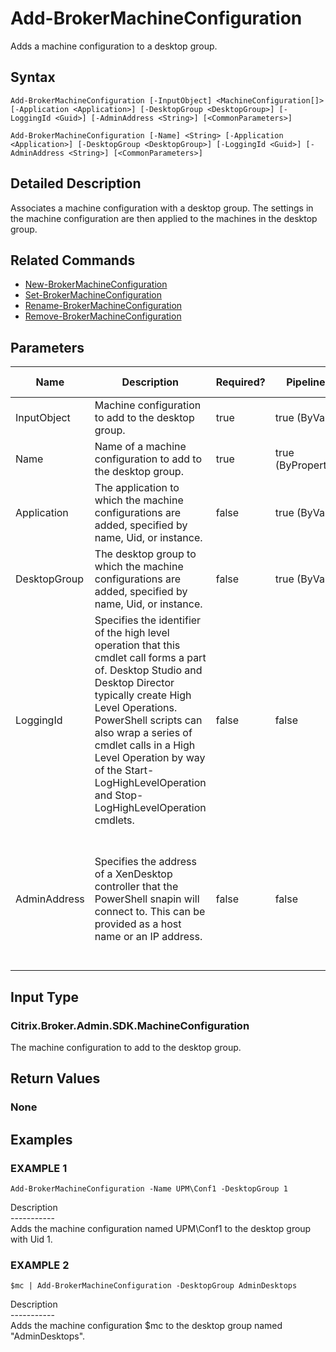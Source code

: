 ﻿# Add-BrokerMachineConfiguration

   Adds a machine configuration to a desktop group.

## Syntax
```
Add-BrokerMachineConfiguration [-InputObject] <MachineConfiguration[]> [-Application <Application>] [-DesktopGroup <DesktopGroup>] [-LoggingId <Guid>] [-AdminAddress <String>] [<CommonParameters>]

Add-BrokerMachineConfiguration [-Name] <String> [-Application <Application>] [-DesktopGroup <DesktopGroup>] [-LoggingId <Guid>] [-AdminAddress <String>] [<CommonParameters>]
```

## Detailed Description
   Associates a machine configuration with a desktop group. The settings in the machine configuration are then applied to the machines in the desktop group.

## Related Commands
  * [New-BrokerMachineConfiguration](New-BrokerMachineConfiguration.html)
  * [Set-BrokerMachineConfiguration](Set-BrokerMachineConfiguration.html)
  * [Rename-BrokerMachineConfiguration](Rename-BrokerMachineConfiguration.html)
  * [Remove-BrokerMachineConfiguration](Remove-BrokerMachineConfiguration.html)
## Parameters

| Name   | Description | Required? | Pipeline Input | Default Value |
| --- | --- | --- | --- | --- |
| InputObject | Machine configuration to add to the desktop group. | true | true (ByValue) |  |
| Name | Name of a machine configuration to add to the desktop group. | true | true (ByPropertyName) |  |
| Application | The application to which the machine configurations are added, specified by name, Uid, or instance. | false | true (ByValue) |  |
| DesktopGroup | The desktop group to which the machine configurations are added, specified by name, Uid, or instance. | false | true (ByValue) |  |
| LoggingId | Specifies the identifier of the high level operation that this cmdlet call forms a part of. Desktop Studio and Desktop Director typically create High Level Operations. PowerShell scripts can also wrap a series of cmdlet calls in a High Level Operation by way of the Start-LogHighLevelOperation and Stop-LogHighLevelOperation cmdlets. | false | false |  |
| AdminAddress | Specifies the address of a XenDesktop controller that the PowerShell snapin will connect to. This can be provided as a host name or an IP address. | false | false | Localhost. Once a value is provided by any cmdlet, this value will become the default. |

## Input Type
### Citrix.Broker.Admin.SDK.MachineConfiguration
   The machine configuration to add to the desktop group.
## Return Values
### None
   
## Examples

### EXAMPLE 1
```
Add-BrokerMachineConfiguration -Name UPM\Conf1 -DesktopGroup 1
```
   Description<br>-----------<br>Adds the machine configuration named UPM\Conf1 to the desktop group with Uid 1.
### EXAMPLE 2
```
$mc | Add-BrokerMachineConfiguration -DesktopGroup AdminDesktops
```
   Description<br>-----------<br>Adds the machine configuration $mc to the desktop group named "AdminDesktops".
